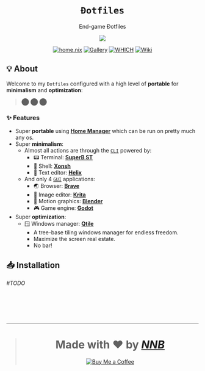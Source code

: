 <h1 align="center"><code>Đotfiles</code></h1>
<p align="center">End-game Đotfiles</p>
<p align="center"><img src="https://user-images.githubusercontent.com/43980777/108480424-85941700-72c9-11eb-8380-89ddb5202607.png"></p>
<p align="center">
  <a href="packages"><img src="https://img.shields.io/badge/home.nix%20-%235890F8.svg?style=for-the-badge" alt="home.nix"></a>
  <a href="https://github.com/NNBnh/dots/discussions/7"><img src="https://img.shields.io/badge/gallery%20-%2376A85D.svg?style=for-the-badge" alt="Gallery"></a>
  <a href="https://github.com/NNBnh/dots/wiki/which"><img src="https://img.shields.io/badge/which%20-%23FF9470.svg?style=for-the-badge" alt="WHICH"></a>
  <a href="https://github.com/NNBnh/dots/wiki"><img src="https://img.shields.io/badge/wiki%20-%23DE5D6E.svg?style=for-the-badge" alt="Wiki"></a>
</p>

## 💡 About

Welcome to my `Đotfiles` configured with a high level of **portable** for **minimalism** and **optimization**:

> ⬤ ⬤ ⬤

### ✨ Features

- Super **portable** using [**Home Manager**](https://nixos.wiki/wiki/Home_Manager) which can be run on pretty much any os.
- Super **minimalism**:
  - Almost all actions are through the [`CLI`](https://en.wikipedia.org/wiki/Command-line_interface) powered by:
    - 📟 Terminal: [**SuperB ST**](https://github.com/NNBnh/dots/wiki/which#-terminal-emulator)
    - 🐚 Shell: [**Xonsh**](https://github.com/NNBnh/dots/wiki/which#-interactive-shell)
    - 📝 Text editor: [**Helix**](https://github.com/NNBnh/dots/wiki/which#-text-editor "Also used as a $PAGER")
  - And only 4 [`GUI`](https://en.wikipedia.org/wiki/Graphical_user_interface "Graphical user interface") applications:
    - 🌏 Browser: [**Brave**](https://github.com/NNBnh/dots/wiki/which#-web-browser)
    - 🎨 Image editor: [**Krita**](https://github.com/NNBnh/dots/wiki/which#%EF%B8%8F-image-editor)
    - 🎥 Motion graphics: [**Blender**](https://github.com/NNBnh/dots/wiki/which#-motion-graphics)
    - 🎮 Game engine: [**Godot**](https://github.com/NNBnh/dots/wiki/which#-game-engine)
- Super **optimization**:
  - 🪟 Windows manager: [**Qtile**](https://github.com/NNBnh/dots/wiki/which#-windows-manager)
    - A tree-base tiling windows manager for endless freedom.
    - Maximize the screen real estate.
    - No bar!

## 📥 Installation

_#TODO_

<br><br><br><br>

---

> <h1 align="center">Made with ❤️ by <a href="https://github.com/NNBnh"><i>NNB</i></a></h1>
>
> <p align="center"><a href="https://www.buymeacoffee.com/nnbnh"><img src="https://img.shields.io/badge/buy_me_a_coffee%20-%23FFC387.svg?logo=buy-me-a-coffee&logoColor=333333&style=for-the-badge" alt="Buy Me a Coffee"></a></p>
